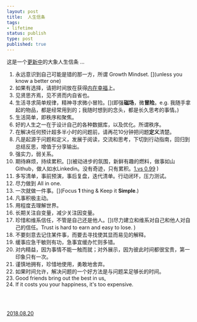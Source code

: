 ```yaml
--- 
layout: post
title:  人生信条
tags: 
- lifetime
status: publish
type: post
published: true
---
```


这是一个[更新中](https://github.githistory.xyz/willwang-x/willwang-x.github.io/blob/master/_posts/blogs/2018-10-20-tenet.md)的大象人生信条 ...

1. 永远意识到自己可能是错的那一方，所谓 Growth Mindset. [](unless you know a better one)
2. 如果有选择，请把时间放在获得[内在幸福](https://twitter.com/naval/status/1053206878157627392?lang=en)上。
2. 见贤思齐焉，见不贤而内自省也。
3. 生活寻求简单规律，精神寻求微小冒险。[](即强**磁场**，微**冒险**。e.g. 我随手拿起的物品，都是经常用到的；我随时想到的念头，都是长久思考的事情。)
4. 生活简单，即秩序和聚焦。
5. 好的人生之一在于设计自己的各种数据库，以及优化。所谓秩序。
4. 在解决任何预计超多半小时的问题前，请再花10分钟把问题**定义**清楚。
1. 凡是起源于问题和定义，发展于阅读，交流和思考，下切到行动指南，回归到总结反思，增值于分享输出。
1. 强实力，弱关系。[](做事如山，做人如水。)
2. 期待麻烦，持续累积。[](被动进步的氛围，新鲜有趣的燃料，做事如山Github，做人如水Linkedin。没有奇迹，只有累积。[1.vs 0.99](https://i.imgur.com/Kb6UQ5A.jpg) )<span style="color:white;">!</span> 
1. 多写清单，事前预演，事后复盘，迭代清单。行动闭环，压力测试。[](因为大型系统不是设计出来的，而是演化出来的。)
1. 尽力做到 All in one.
1. 一次就做一件事。[](Focus **1** thing & Keep it **Simple**.)
1. 凡事积极主动。[](因为人生许多事情，没有暂定键，是逆水行舟，不进则退。)
1. 用程度去理解世界。[](因为人生许多问题，不是是非题，而是程度题。所以，进一寸便有一寸的欢喜。)
1. 长期关注自变量，减少关注因变量。[](就像X改变Y。所谓欲速则不达，厚积而薄发。)
1. 珍惜和维系信任，不管是自己还是他人。[](尽力建立和维系对自己和他人对自己的信任。Trust is hard to earn and easy to lose. )
1. 不要刻意去记住某件事，而要去寻找使其显而易见的解释。 []([理查德·费曼](https://medium.com/taking-note/learning-from-the-feynman-technique-5373014ad))
1. 缓事应急干敏则有功，急事宜缓办忙则多错。 [](李叔同)
2. 对内精益，因为事情不能一触而就；对外展示，因为彼此时间都很宝贵，第一印象只有一次。
3. 谨慎地拥有，珍惜地使用，勇敢地舍弃。[](我随手拿起的物品，都是经常用到的；我随时想到的念头，都是长久思考的事情。)
4. 如果时间允许，解决问题的一个好方法是与问题呆足够长的时间。
5. Good friends bring out the best in us[.](https://www.ebay.com/itm/Twos-Company-Trinket-Tray-Good-friends-bring-out-the-best-in-us-/133343546830) 
6. If it costs you your happiness, it's too expensive.



<br>
<br>
          
[2018.08.20](https://github.githistory.xyz/willwang-x/willwang-x.github.io/blob/master/_posts/2018-10-20-tenet.md)  
